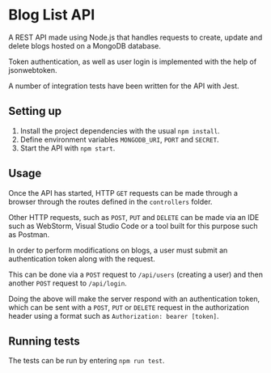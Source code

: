 # Blog List API

A REST API made using Node.js that handles requests to create, update and delete blogs hosted on a MongoDB database.

Token authentication, as well as user login is implemented with the help of jsonwebtoken.

A number of integration tests have been written for the API with Jest.  

## Setting up

1. Install the project dependencies with the usual ```npm install```.
2. Define environment variables ```MONGODB_URI```, ```PORT``` and ```SECRET```.
3. Start the API with ```npm start```.

## Usage

Once the API has started, HTTP ```GET``` requests can be made through a browser through the routes defined in the ```controllers``` folder.

Other HTTP requests, such as ```POST```, ```PUT``` and ```DELETE``` can be made via an IDE such as WebStorm, Visual Studio Code or a tool built for this purpose such as Postman.

In order to perform modifications on blogs, a user must submit an authentication token along with the request.

This can be done via a ```POST``` request to ```/api/users```  (creating a user) and then another ```POST``` request to ```/api/login```.

Doing the above will make the server respond with an authentication token, which can be sent with a ```POST```, ```PUT``` or ```DELETE``` request in the authorization header using a format such as ```Authorization: bearer [token]```.

## Running tests

The tests can be run by entering ```npm run test```.
